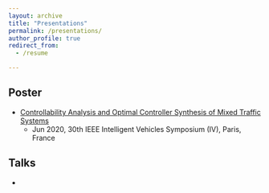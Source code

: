 ```yaml
---
layout: archive
title: "Presentations"
permalink: /presentations/
author_profile: true
redirect_from:
  - /resume

---
```


## Poster

* [Controllability Analysis and Optimal Controller Synthesis of Mixed Traffic Systems](https://wangjw18.github.io/files/2019-IV-poster.pdf)
	* Jun 2020, 30th IEEE Intelligent Vehicles Symposium (IV), Paris, France
 

## Talks

-
